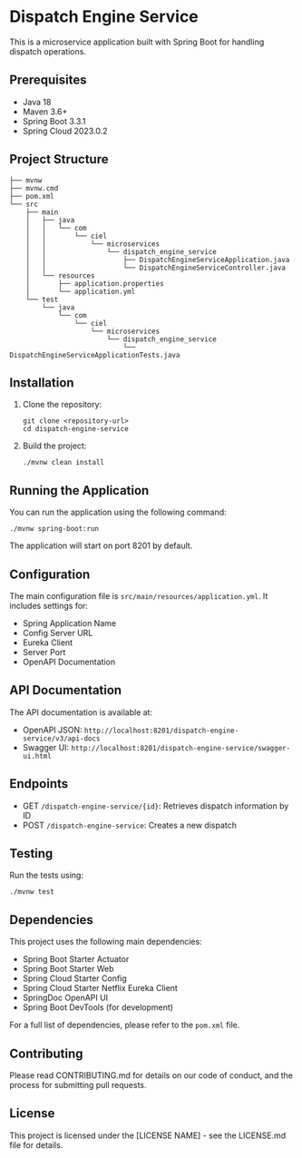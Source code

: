 # Dispatch Engine Service

This is a microservice application built with Spring Boot for handling dispatch operations.

## Prerequisites

- Java 18
- Maven 3.6+
- Spring Boot 3.3.1
- Spring Cloud 2023.0.2

## Project Structure

```
├── mvnw
├── mvnw.cmd
├── pom.xml
└── src
    ├── main
    │   ├── java
    │   │   └── com
    │   │       └── ciel
    │   │           └── microservices
    │   │               └── dispatch_engine_service
    │   │                   ├── DispatchEngineServiceApplication.java
    │   │                   └── DispatchEngineServiceController.java
    │   └── resources
    │       ├── application.properties
    │       └── application.yml
    └── test
        └── java
            └── com
                └── ciel
                    └── microservices
                        └── dispatch_engine_service
                            └── DispatchEngineServiceApplicationTests.java
```

## Installation

1. Clone the repository:
   ```
   git clone <repository-url>
   cd dispatch-engine-service
   ```

2. Build the project:
   ```
   ./mvnw clean install
   ```

## Running the Application

You can run the application using the following command:

```
./mvnw spring-boot:run
```

The application will start on port 8201 by default.

## Configuration

The main configuration file is `src/main/resources/application.yml`. It includes settings for:

- Spring Application Name
- Config Server URL
- Eureka Client
- Server Port
- OpenAPI Documentation

## API Documentation

The API documentation is available at:

- OpenAPI JSON: `http://localhost:8201/dispatch-engine-service/v3/api-docs`
- Swagger UI: `http://localhost:8201/dispatch-engine-service/swagger-ui.html`

## Endpoints

- GET `/dispatch-engine-service/{id}`: Retrieves dispatch information by ID
- POST `/dispatch-engine-service`: Creates a new dispatch

## Testing

Run the tests using:

```
./mvnw test
```

## Dependencies

This project uses the following main dependencies:

- Spring Boot Starter Actuator
- Spring Boot Starter Web
- Spring Cloud Starter Config
- Spring Cloud Starter Netflix Eureka Client
- SpringDoc OpenAPI UI
- Spring Boot DevTools (for development)

For a full list of dependencies, please refer to the `pom.xml` file.

## Contributing

Please read CONTRIBUTING.md for details on our code of conduct, and the process for submitting pull requests.

## License

This project is licensed under the [LICENSE NAME] - see the LICENSE.md file for details.